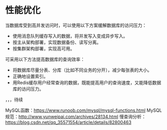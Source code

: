 # 性能优化

当数据库受到高并发访问时，可以使用以下方案缓解数据库的访问压力：
- 使用消息队列缓存写入的数据，将并发写入变成异步写入。
- 按主从架构部署，实现数据备份、读写分离。
- 按集群架构部署，实现高可用。

可采用以下方法提高数据库的查询效率：
- 将数据库尽量分表、分库（比如不同业务的分开），减少每张表的大小。
- 正确地设置索引。
- 用Redis缓存用户经常查询的数据，既能提高用户的查询速度，又能降低数据库的访问压力。


，，，待续

MySQL函数：https://www.runoob.com/mysql/mysql-functions.html
MySQL规范：http://www.yunweipai.com/archives/28134.html
慢查询分析：https://blog.csdn.net/qq_35571554/article/details/82800463
